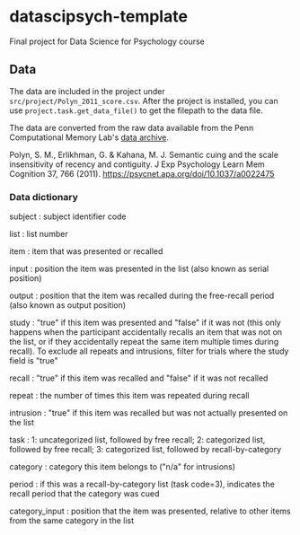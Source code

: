 # datascipsych-template
Final project for Data Science for Psychology course

## Data

The data are included in the project under `src/project/Polyn_2011_score.csv`. After the project is installed, you can use `project.task.get_data_file()` to get the filepath to the data file.

The data are converted from the raw data available from the Penn Computational Memory Lab's [data archive](https://memory.psych.upenn.edu/Data_Archive).

Polyn, S. M., Erlikhman, G. & Kahana, M. J. Semantic cuing and the scale insensitivity of recency and contiguity. J Exp Psychology Learn Mem Cognition 37, 766 (2011). https://psycnet.apa.org/doi/10.1037/a0022475

### Data dictionary

subject
: subject identifier code

list
: list number

item
: item that was presented or recalled

input
: position the item was presented in the list (also known as serial position)

output
: position that the item was recalled during the free-recall period (also known as output position)

study
: "true" if this item was presented and "false" if it was not (this only happens when the participant accidentally recalls an item that was not on the list, or if they accidentally repeat the same item multiple times during recall). To exclude all repeats and intrusions, filter for trials where the study field is "true"

recall
: "true" if this item was recalled and "false" if it was not recalled

repeat
: the number of times this item was repeated during recall

intrusion
: "true" if this item was recalled but was not actually presented on the list

task
: 1: uncategorized list, followed by free recall; 2: categorized list, followed by free recall; 3: categorized list, followed by recall-by-category

category
: category this item belongs to ("n/a" for intrusions)

period
: if this was a recall-by-category list (task code=3), indicates the recall period that the category was cued

category_input
: position that the item was presented, relative to other items from the same category in the list
